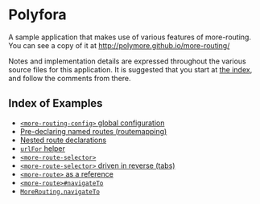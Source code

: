 # Polyfora

A sample application that makes use of various features of more-routing. You can see a copy of it at http://polymore.github.io/more-routing/

Notes and implementation details are expressed throughout the various source files for this application. It is suggested that you start at [the index](index.html), and follow the comments from there.


## Index of Examples

* [`<more-routing-config>` global configuration](routes.html##L4-9)
* [Pre-declaring named routes (routemapping)](routes.html#L11-26)
* [Nested route declarations](routes.html#L19-25)
* [`urlFor` helper](index.html#L28-32)
* [`<more-route-selector>`](index.html#L35-59)
* [`<more-route-selector>` driven in reverse (tabs)](polyfora-user.html#L32-43)
* [`<more-route>` as a reference](polyfora-forum-index.html#L43-48)
* [`<more-route>#navigateTo`](polyfora-forum-index.html#L62-64)
* [`MoreRouting.navigateTo`](polyfora-forum.html#L73-75)

